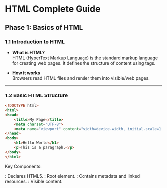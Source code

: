 # HTML Complete Guide

## Phase 1: Basics of HTML

### 1.1 Introduction to HTML
- **What is HTML?**  
  HTML (HyperText Markup Language) is the standard markup language for creating web pages. It defines the structure of content using tags.

- **How it works**  
  Browsers read HTML files and render them into visible/web pages.

---

### 1.2 Basic HTML Structure
```html
<!DOCTYPE html>
<html>
<head>
    <title>My Page</title>
    <meta charset="UTF-8">
    <meta name="viewport" content="width=device-width, initial-scale=1.0">
</head>
<body>
    <h1>Hello World</h1>
    <p>This is a paragraph.</p>
</body>
</html>
```
Key Components:

<!DOCTYPE html>: Declares HTML5.

<html>: Root element.

<head>: Contains metadata and linked resources.

<body>: Visible content.

